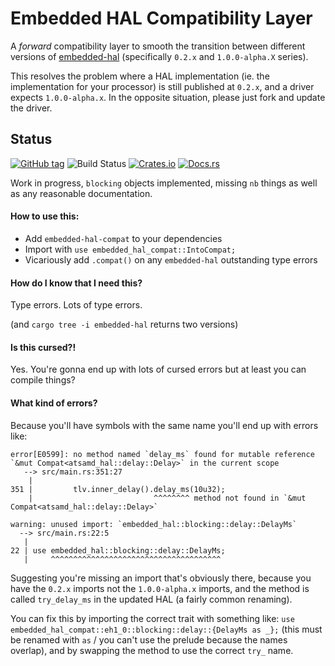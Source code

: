 # Embedded HAL Compatibility Layer

A _forward_ compatibility layer to smooth the transition between different versions of [embedded-hal](https://github.com/rust-embedded/embedded-hal) (specifically `0.2.x` and `1.0.0-alpha.X` series).

This resolves the problem where a HAL implementation (ie. the implementation for your processor) is still published at `0.2.x`, and a driver expects `1.0.0-alpha.x`. In the opposite situation, please just fork and update the driver.

## Status

[![GitHub tag](https://img.shields.io/github/tag/ryankurte/embedded-hal-compat.svg)](https://github.com/ryankurte/embedded-hal-compat)
![Build Status](https://github.com/ryankurte/embedded-hal-compat/workflows/Rust/badge.svg)
[![Crates.io](https://img.shields.io/crates/v/embedded-hal-compat.svg)](https://crates.io/crates/embedded-hal-compat)
[![Docs.rs](https://docs.rs/embedded-hal-compat/badge.svg)](https://docs.rs/embedded-hal-compat)

Work in progress, `blocking` objects implemented, missing `nb` things as well as any reasonable documentation.

#### How to use this:

- Add `embedded-hal-compat` to your dependencies
- Import with `use embedded_hal_compat::IntoCompat;`
- Vicariously add `.compat()` on any `embedded-hal` outstanding type errors

#### How do I know that I need this?

Type errors. Lots of type errors.

(and `cargo tree -i embedded-hal` returns two versions)

#### Is this cursed?!

Yes. You're gonna end up with lots of cursed errors but at least you can compile things?


#### What kind of errors?

Because you'll have symbols with the same name you'll end up with errors like:

```
error[E0599]: no method named `delay_ms` found for mutable reference `&mut Compat<atsamd_hal::delay::Delay>` in the current scope
   --> src/main.rs:351:27
    |
351 |         tlv.inner_delay().delay_ms(10u32);
    |                           ^^^^^^^^ method not found in `&mut Compat<atsamd_hal::delay::Delay>`

warning: unused import: `embedded_hal::blocking::delay::DelayMs`
  --> src/main.rs:22:5
   |
22 | use embedded_hal::blocking::delay::DelayMs;
   |     ^^^^^^^^^^^^^^^^^^^^^^^^^^^^^^^^^^^^^^
```

Suggesting you're missing an import that's obviously there, because you have the `0.2.x` imports not the `1.0.0-alpha.x` imports, and the method is called `try_delay_ms` in the updated HAL (a fairly common renaming).

You can fix this by importing the correct trait with something like: `use embedded_hal_compat::eh1_0::blocking::delay::{DelayMs as _};` (this must be renamed with `as` / you can't use the prelude because the names overlap), and by swapping the method to use the correct `try_` name.

